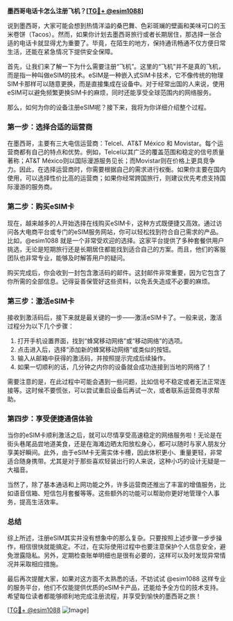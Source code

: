 **墨西哥电话卡怎么注册飞机？[[TG💪+ @esim1088](https://t.me/s/esim1088)]**

说到墨西哥，大家可能会想到热情洋溢的桑巴舞、色彩斑斓的壁画和美味可口的玉米卷饼（Tacos）。然而，如果你计划去墨西哥旅行或者长期居住，那选择一张合适的电话卡就显得尤为重要了。毕竟，在陌生的地方，保持通讯畅通不仅方便日常生活，还能在紧急情况下提供安全保障。

首先，让我们来了解一下为什么需要注册“飞机”。这里的“飞机”并不是真的飞机，而是指一种叫做eSIM的技术。eSIM是一种嵌入式SIM卡技术，它不像传统的物理SIM卡那样可以随意更换，而是直接集成在设备中。对于经常出国的人来说，使用eSIM可以避免频繁更换SIM卡的麻烦，同时还能享受全球范围内的网络服务。

那么，如何为你的设备注册eSIM呢？接下来，我将为你详细介绍整个过程。

### 第一步：选择合适的运营商

在墨西哥，主要有三大电信运营商：Telcel、AT&T México 和 Movistar。每个运营商都有自己的特点和优势。例如，Telcel以其广泛的覆盖范围和稳定的信号质量著称；AT&T México则以国际漫游服务见长；而Movistar则在价格上更具竞争力。因此，在选择运营商时，你需要根据自己的需求进行权衡。如果你主要在国内使用，可以选择性价比高的运营商；如果你经常跨国旅行，则建议优先考虑支持国际漫游的服务商。

### 第二步：购买eSIM卡

现在，越来越多的人开始选择在线购买eSIM卡，这种方式既便捷又高效。通过访问各大电商平台或专门的eSIM服务网站，你可以轻松找到符合自己需求的产品。比如，@esim1088 就是一个非常受欢迎的选择。这家平台提供了多种套餐供用户挑选，无论是短期旅行还是长期居住都能找到适合自己的方案。而且，他们的客服团队也非常专业，能够及时解答用户的疑问。

购买完成后，你会收到一封包含激活码的邮件。这封邮件非常重要，因为它包含了你所需的全部信息。记得妥善保管好这些资料，以免丢失造成不必要的麻烦。

### 第三步：激活eSIM卡

接收到激活码后，接下来就是最关键的一步——激活eSIM卡了。一般来说，激活过程分为以下几个步骤：

1. 打开手机设置界面，找到“蜂窝移动网络”或“移动网络”的选项。
2. 点击进入后，选择“添加新的蜂窝移动网络”或类似的按钮。
3. 输入从邮箱中获得的激活码，并按照提示完成后续操作。
4. 如果一切顺利的话，几分钟之内你的设备就会成功连接到当地的网络了！

需要注意的是，在此过程中可能会遇到一些问题，比如信号不稳定或者无法正常连接等。这时候不要慌张，可以尝试重启设备后再试一次，或者联系运营商寻求帮助。

### 第四步：享受便捷通信体验

当你的eSIM卡顺利激活之后，就可以尽情享受高速稳定的网络服务啦！无论是在街头巷尾品尝地道美食，还是在海滩边晒太阳放松身心，都可以随时与家人朋友分享美好瞬间。此外，由于eSIM卡无需实体卡槽，因此体积更小、重量更轻，非常适合随身携带。尤其是对于那些喜欢轻装出行的人来说，这种小巧的设计无疑是一大福音。

当然了，除了基本通话和上网功能之外，许多运营商还推出了丰富的增值服务，比如语音信箱、短信包月套餐等等。这些额外的功能可以帮助你更好地管理个人事务，提高生活效率。

### 总结

综上所述，注册eSIM其实并没有想象中的那么复杂。只要按照上述步骤一步步操作，相信很快就能搞定。不过，在实际使用过程中也要注意保护个人信息安全，避免泄露隐私。另外，定期检查账单明细也是很有必要的，这样可以及时发现异常情况并采取相应措施。

最后再次提醒大家，如果对这方面不太熟悉的话，不妨试试 @esim1088 这样专业的服务平台，他们不仅能提供优质的eSIM卡产品，还能给予全方位的技术支持。希望每位读者都能够顺利地完成注册流程，并享受到愉快的墨西哥之旅！

[[TG💪+ @esim1088](https://t.me/s/esim1088) ![Image](https://i.postimg.cc/4NQfJmqS/Snipaste-2025-05-13-00-14-12.png)]